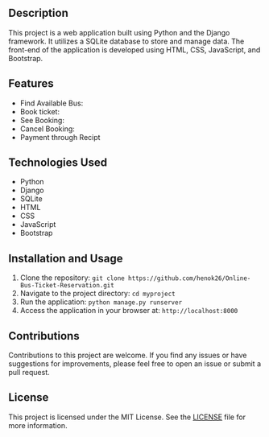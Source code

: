 

## Description

This project is a web application built using Python and the Django framework. It utilizes a SQLite database to store and manage data. The front-end of the application is developed using HTML, CSS, JavaScript, and Bootstrap.

## Features

- Find Available Bus:
- Book ticket:
- See Booking: 
- Cancel Booking: 
- Payment through Recipt 

## Technologies Used

- Python
- Django
- SQLite
- HTML
- CSS
- JavaScript
- Bootstrap

## Installation and Usage

1. Clone the repository: `git clone https://github.com/henok26/Online-Bus-Ticket-Reservation.git`
2. Navigate to the project directory: `cd myproject`
3. Run the application: `python manage.py runserver`
4. Access the application in your browser at: `http://localhost:8000`

## Contributions

Contributions to this project are welcome. If you find any issues or have suggestions for improvements, please feel free to open an issue or submit a pull request.

## License

This project is licensed under the MIT License. See the [LICENSE](LICENSE) file for more information.
